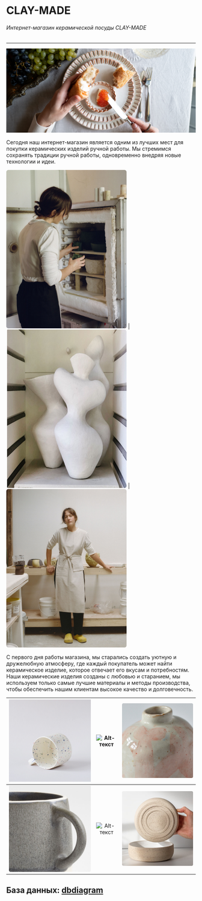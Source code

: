 # CLAY-MADE

###### Интернет-магазин керамической посуды CLAY-MADE
____
![Alt-текст](polls/static/img/slide2.png)


Сегодня наш интернет-магазин является одним из лучших мест для покупки керамических изделий ручной работы. Мы стремимся сохранять традиции ручной работы, одновременно внедряя новые технологии и идеи.


<img src="polls/static/img/about2.png" width="320" height="420"> | <img src="polls/static/img/about3.png" width="320" height="420"> | <img src="polls/static/img/about4.png" width="320" height="420">


С первого дня работы магазина, мы старались создать уютную и дружелюбную атмосферу, где каждый покупатель может найти керамическое изделие, которое отвечает его вкусам и потребностям. Наши керамические изделия созданы с любовью и старанием, мы используем только самые лучшие материалы и методы производства, чтобы обеспечить нашим клиентам высокое качество и долговечность.

| ![Alt-текст](polls/static/img/item3_3.png) | ![Alt-текст](polls/static/img/favicon.ico) | ![Alt-текст](polls/static/img/item12_2.png) |
|--------------------------------------------|:--------------------------------:|--------------------------------------------:|
| ![Alt-текст](polls/static/img/item6_2.png) |           ![Alt-текст](polls/static/img/favicon.ico)     |  ![Alt-текст](polls/static/img/item7_4.png) |

## База данных: [dbdiagram](https://dbdiagram.io/d/644eaf35dca9fb07c4485186)
